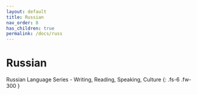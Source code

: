 ```yaml
---
layout: default
title: Russian
nav_order: 8
has_children: true
permalink: /docs/russ
---
```


# Russian

Russian Language Series - Writing, Reading, Speaking, Culture
{: .fs-6 .fw-300 }
